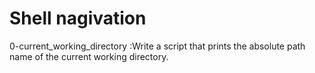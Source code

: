 # Shell nagivation

0-current_working_directory :Write a script that prints the absolute path name of the current working directory.
